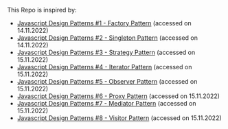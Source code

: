 This Repo is inspired by:
- [Javascript Design Patterns #1 - Factory Pattern](https://www.youtube.com/watch?v=kuirGzhGhyw&list=PLFKDYTlP3abzwWleHq1WHcKyi8nCPY74s&index=1) (accessed on 14.11.2022)
- [Javascript Design Patterns #2 - Singleton Pattern](https://www.youtube.com/watch?v=JKNjfDCNPa4&list=PLFKDYTlP3abzwWleHq1WHcKyi8nCPY74s&index=2) (accessed on 14.11.2022)
- [Javascript Design Patterns #3 - Strategy Pattern](https://www.youtube.com/watch?v=SicL4fYCz8w&list=PLFKDYTlP3abzwWleHq1WHcKyi8nCPY74s&index=3) (accessed on 15.11.2022)
- [Javascript Design Patterns #4 - Iterator Pattern](https://www.youtube.com/watch?v=c85EStPZR8M&list=PLFKDYTlP3abzwWleHq1WHcKyi8nCPY74s&index=4) (accessed on 15.11.2022)
- [Javascript Design Patterns #5 - Observer Pattern](https://www.youtube.com/watch?v=45TeJEmcqk8&list=PLFKDYTlP3abzwWleHq1WHcKyi8nCPY74s&index=5) (accessed on 15.11.2022)
- [Javascript Design Patterns #6 - Proxy Pattern](https://www.youtube.com/watch?v=SFTpSFQNPts&list=PLFKDYTlP3abzwWleHq1WHcKyi8nCPY74s&index=6) (accessed on 15.11.2022)
- [Javascript Design Patterns #7 - Mediator Pattern](https://www.youtube.com/watch?v=ZuhgOu-DGA4&list=PLFKDYTlP3abzwWleHq1WHcKyi8nCPY74s&index=7) (accessed on 15.11.2022)
- [Javascript Design Patterns #8 - Visitor Pattern](https://www.youtube.com/watch?v=x-Gx0Ym1Di0&list=PLFKDYTlP3abzwWleHq1WHcKyi8nCPY74s&index=8) (accessed on 15.11.2022)